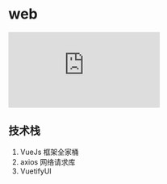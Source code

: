 # web

![预览](http://i.51job.com/resume/ajax/image.php?type=attachment&userid=404823805&attachid=54735430)

## 技术栈
1. VueJs 框架全家桶
2. axios 网络请求库
3. VuetifyUI



